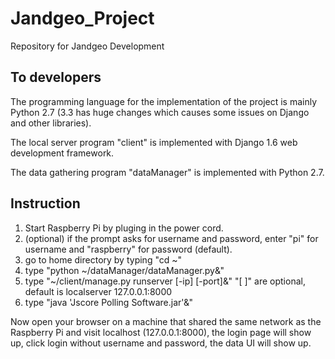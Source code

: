 Jandgeo_Project
===============

Repository for Jandgeo Development

To developers
-------------

The programming language for the implementation of the project is mainly Python 2.7 (3.3 has huge changes which causes
some issues on Django and other libraries).

The local server program "client" is implemented with Django 1.6 web development framework.

The data gathering program "dataManager" is implemented with Python 2.7.

Instruction
-----------

1. Start Raspberry Pi by pluging in the power cord.
2. (optional) if the prompt asks for username and password, enter "pi" for username and "raspberry" for password (default).
3. go to home directory by typing "cd ~"
4. type "python ~/dataManager/dataManager.py&"
5. type "~/client/manage.py runserver [-ip] [-port]&" "[ ]" are optional, default is localserver 127.0.0.1:8000
6. type "java 'Jscore Polling Software.jar'&"

Now open your browser on a machine that shared the same network as the Raspberry Pi and visit localhost (127.0.0.1:8000),
the login page will show up, click login without username and password, the data UI will show up.
